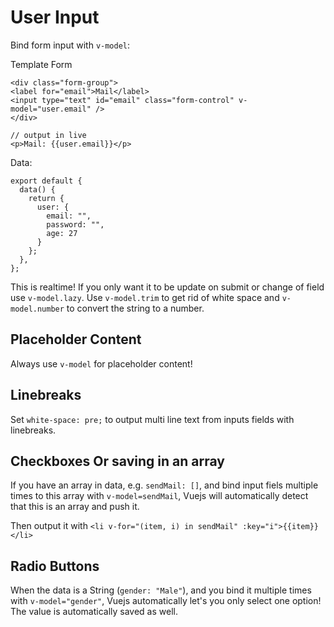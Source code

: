# User Input

Bind form input with `v-model`:

Template Form

```
<div class="form-group">
<label for="email">Mail</label>
<input type="text" id="email" class="form-control" v-model="user.email" />
</div>

// output in live
<p>Mail: {{user.email}}</p>

```

Data: 

```
export default {
  data() {
    return {
      user: {
        email: "",
        password: "",
        age: 27
      }
    };
  },
};
```

This is realtime! If you only want it to be update on submit or change of field use `v-model.lazy`. Use `v-model.trim` to get rid of white space and `v-model.number` to convert the string to a number.

## Placeholder Content

Always use `v-model` for placeholder content!

## Linebreaks

Set `white-space: pre;` to output multi line text from inputs fields with linebreaks.

## Checkboxes Or saving in an array

If you have an array in data, e.g. `sendMail: []`, and bind input fiels multiple times to this array with `v-model=sendMail`, Vuejs will automatically detect that this is an array and push it.

Then output it with `<li v-for="(item, i) in sendMail" :key="i">{{item}}</li>`

## Radio Buttons

When the data is a String (`gender: "Male"`), and you bind it multiple times with `v-model="gender"`, Vuejs automatically let's you only select one option! The value is automatically saved as well.